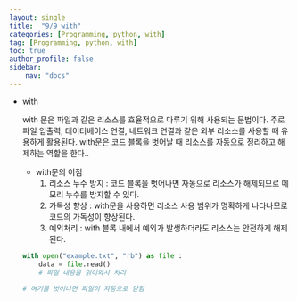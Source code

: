 ```yaml
---
layout: single
title:  "9/9 with"
categories: [Programming, python, with]
tag: [Programming, python, with]
toc: true
author_profile: false
sidebar:
    nav: "docs"
---
```


* with 

  with 문은 파일과 같은 리소스를 효율적으로 다루기 위해 사용되는 문법이다. 주로 파일 입출력, 데이터베이스 연결, 네트워크 연결과 같은 외부 리소스를 사용할 때 유용하게 활용된다. with문은 코드 블록을 벗어날 때 리소스를 자동으로 정리하고 해제하는 역할을 한다..

  * with문의 이점
    1. 리소스 누수 방지 : 코드 블록을 벗어나면 자동으로 리소스가 해제되므로 메모리 누수를 방지할 수 있다.
    2. 가독성 향상 : with문을 사용하면 리소스 사용 범위가 명확하게 나타나므로 코드의 가독성이 향상된다.
    3. 예외처리 : with 블록 내에서 예외가 발생하더라도 리소스는 안전하게 해제된다.

  ```python
  with open("example.txt", "rb") as file :
      data = file.read()
      # 파일 내용을 읽어와서 처리
      
  # 여기를 벗어나면 파일이 자동으로 닫힘
  ```

  